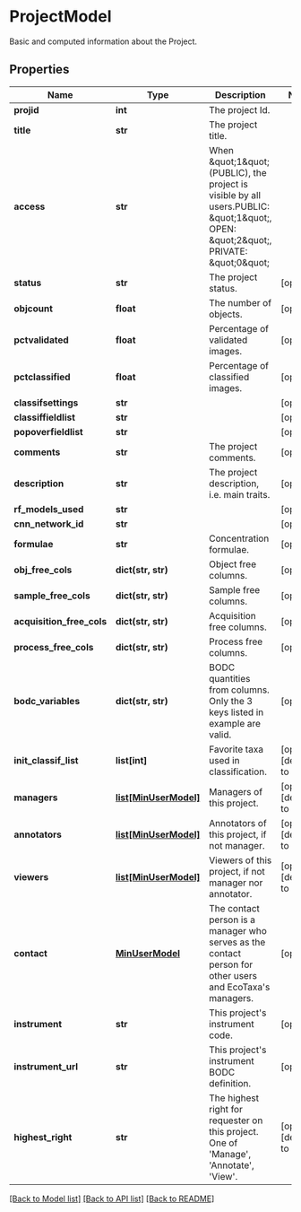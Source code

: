 # ProjectModel

Basic and computed information about the Project.
## Properties
Name | Type | Description | Notes
------------ | ------------- | ------------- | -------------
**projid** | **int** | The project Id. | 
**title** | **str** | The project title. | 
**access** | **str** | When \&quot;1\&quot; (PUBLIC), the project is visible by all users.PUBLIC: \&quot;1\&quot;, OPEN: \&quot;2\&quot;, PRIVATE: \&quot;0\&quot; | 
**status** | **str** | The project status. | [optional] 
**objcount** | **float** | The number of objects. | [optional] 
**pctvalidated** | **float** | Percentage of validated images. | [optional] 
**pctclassified** | **float** | Percentage of classified images. | [optional] 
**classifsettings** | **str** |  | [optional] 
**classiffieldlist** | **str** |  | [optional] 
**popoverfieldlist** | **str** |  | [optional] 
**comments** | **str** | The project comments. | [optional] 
**description** | **str** | The project description, i.e. main traits. | [optional] 
**rf_models_used** | **str** |  | [optional] 
**cnn_network_id** | **str** |  | [optional] 
**formulae** | **str** | Concentration formulae. | [optional] 
**obj_free_cols** | **dict(str, str)** | Object free columns. | [optional] 
**sample_free_cols** | **dict(str, str)** | Sample free columns. | [optional] 
**acquisition_free_cols** | **dict(str, str)** | Acquisition free columns. | [optional] 
**process_free_cols** | **dict(str, str)** | Process free columns. | [optional] 
**bodc_variables** | **dict(str, str)** | BODC quantities from columns. Only the 3 keys listed in example are valid. | [optional] 
**init_classif_list** | **list[int]** | Favorite taxa used in classification. | [optional] [default to []]
**managers** | [**list[MinUserModel]**](MinUserModel.md) | Managers of this project. | [optional] [default to []]
**annotators** | [**list[MinUserModel]**](MinUserModel.md) | Annotators of this project, if not manager. | [optional] [default to []]
**viewers** | [**list[MinUserModel]**](MinUserModel.md) | Viewers of this project, if not manager nor annotator. | [optional] [default to []]
**contact** | [**MinUserModel**](MinUserModel.md) | The contact person is a manager who serves as the contact person for other users and EcoTaxa&#39;s managers. | [optional] 
**instrument** | **str** | This project&#39;s instrument code. | [optional] 
**instrument_url** | **str** | This project&#39;s instrument BODC definition. | [optional] 
**highest_right** | **str** | The highest right for requester on this project. One of &#39;Manage&#39;, &#39;Annotate&#39;, &#39;View&#39;. | [optional] [default to '']

[[Back to Model list]](../README.md#documentation-for-models) [[Back to API list]](../README.md#documentation-for-api-endpoints) [[Back to README]](../README.md)


